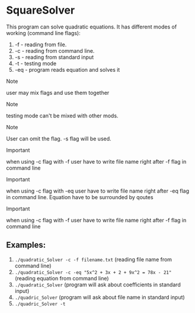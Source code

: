 # SquareSolver
This program can solve quadratic equations.
It has different modes of working (command line flags):
1) -f - reading from file.
2) -c - reading from command line.
3) -s - reading from standard input 
4) -t - testing mode
5) -eq - program reads equation and solves it

> [!NOTE]
> user may mix flags and use them together

> [!NOTE]
> testing mode can't be mixed with other mods.

> [!NOTE]
> User can omit the flag. -s flag will be used.

> [!IMPORTANT]
> when using -c flag with -f user have to write file name right after -f flag in command line

> [!IMPORTANT]
> when using -c flag with -eq user have to write file name right after -eq flag in command line.
> Equation have to be surrounded by qoutes

> [!IMPORTANT]
> when using -c flag with -f user have to write file name right after -f flag in command line


## Examples:
1) `./quadratic_Solver -c -f filename.txt` (reading file name from command line)
2) `./quadratic_Solver -c -eq "5x^2 + 3x + 2 + 9x^2 = 78x - 21"` (reading equation from command line)
3) `./quadratic_Solver` (program will ask about coefficients in standard input)
4) `./quadric_Solver` (program will ask about file name in standard input)
5) `./quadric_Solver -t`

